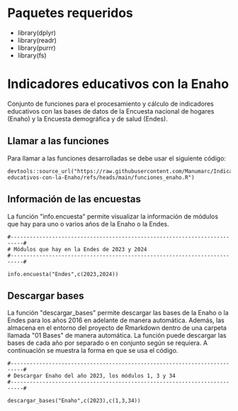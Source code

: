 # Paquetes requeridos

- library(dplyr)
- library(readr)
- library(purrr)
- library(fs)

# Indicadores educativos con la Enaho
Conjunto de funciones para el procesamiento y cálculo de indicadores educativos con las bases de datos de la Encuesta nacional de hogares (Enaho) y la Encuesta demográfica y de salud (Endes).

## Llamar a las funciones 

Para llamar a las funciones desarrolladas se debe usar el siguiente código:

```
devtools::source_url("https://raw.githubusercontent.com/Manumarc/Indicadores-educativos-con-la-Enaho/refs/heads/main/funciones_enaho.R")
```
## Información de las encuestas

La función "info.encuesta" permite visualizar la información de módulos que hay para uno o varios años de la Enaho o la Endes.

```
#--------------------------------------------------------------------------#
# Módulos que hay en la Endes de 2023 y 2024
#--------------------------------------------------------------------------#

info.encuesta("Endes",c(2023,2024))

```

## Descargar bases

La función "descargar_bases" permite descargar las bases de la Enaho o la Endes para los años 2016 en adelante de manera automática. Además, las almacena en el entorno del proyecto de Rmarkdown dentro de una carpeta llamada "01 Bases" de manera automática. La función puede descargar las bases de cada año por separado o en conjunto según se requiera. A continuación se muestra la forma en que se usa el código.

```
#--------------------------------------------------------------------------#
# Descargar Enaho del año 2023, los módulos 1, 3 y 34
#--------------------------------------------------------------------------#

descargar_bases("Enaho",c(2023),c(1,3,34))

```
